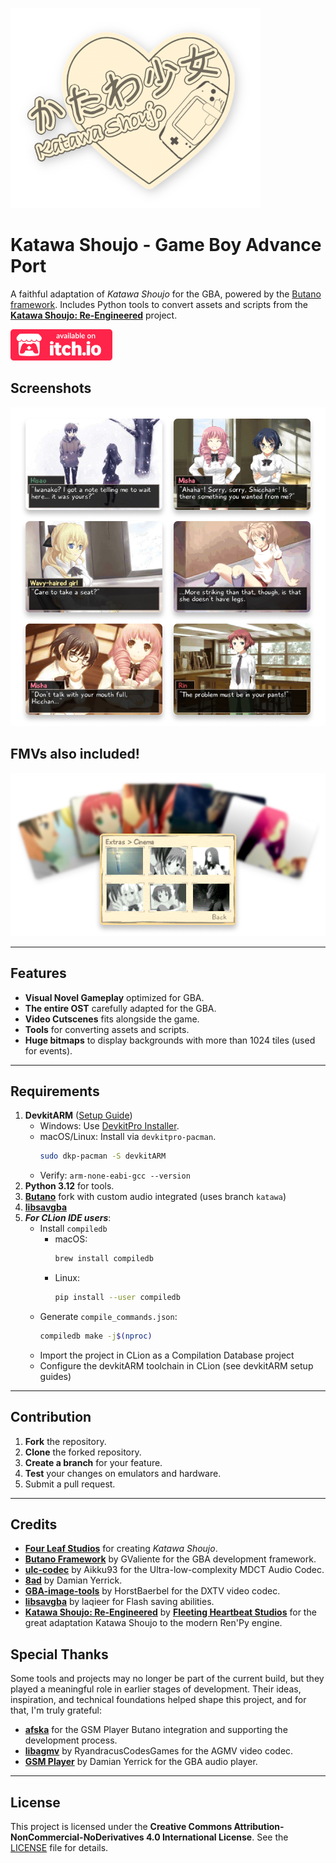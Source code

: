 ![Katawa Shoujo - Game Boy Advance Port](site/github-logo.png)

# Katawa Shoujo - Game Boy Advance Port

A faithful adaptation of *Katawa Shoujo* for the GBA, powered by
the [Butano framework](https://github.com/GValiente/butano). Includes Python tools to convert assets and scripts from
the **[Katawa Shoujo: Re-Engineered](https://github.com/fleetingheart/ksre)** project.

[<img src="site/github-itchio-button.svg" alt="Itch.io Link" height="50">](https://neparij.itch.io/katawa-shoujo-gba)

## Screenshots

![Screenshots](site/github-screenshots.png)

## FMVs also included!

![FMVs](site/github-fmvs.png)

---

## Features

- **Visual Novel Gameplay** optimized for GBA.
- **The entire OST** carefully adapted for the GBA.
- **Video Cutscenes** fits alongside the game.
- **Tools** for converting assets and scripts.
- **Huge bitmaps** to display backgrounds with more than 1024 tiles (used for events).

---

## Requirements

1. **DevkitARM** ([Setup Guide](https://devkitpro.org/wiki/Getting_Started))
    - Windows: Use [DevkitPro Installer](https://github.com/devkitPro/installer/releases/latest).
    - macOS/Linux: Install via `devkitpro-pacman`.
      ```bash
      sudo dkp-pacman -S devkitARM
      ```
    - Verify: `arm-none-eabi-gcc --version`
2. **Python 3.12** for tools.
3. **[Butano](https://github.com/neparij/butano/tree/katawa)**
   fork with custom audio integrated (uses branch `katawa`)
4. **[libsavgba](https://github.com/laqieer/libsavgba)**
5. ***For CLion IDE users***:
    - Install `compiledb`
        - macOS:
          ```bash
          brew install compiledb
          ```
        - Linux:
          ```bash
          pip install --user compiledb
          ```
    - Generate `compile_commands.json`:
      ```bash
      compiledb make -j$(nproc)
      ```
    - Import the project in CLion as a Compilation Database project
    - Configure the devkitARM toolchain in CLion (see devkitARM setup guides)

---

## Contribution

1. **Fork** the repository.
2. **Clone** the forked repository.
3. **Create a branch** for your feature.
4. **Test** your changes on emulators and hardware.
5. Submit a pull request.

---

## Credits

- **[Four Leaf Studios](https://www.katawa-shoujo.com)** for creating *Katawa Shoujo*.
- **[Butano Framework](https://github.com/GValiente/butano)** by GValiente for the GBA development framework.
- **[ulc-codec](https://github.com/Aikku93/ulc-codec)** by Aikku93 for the Ultra-low-complexity MDCT Audio Codec.
- **[8ad](https://pineight.com/gba/#8ad)** by Damian Yerrick.
- **[GBA-image-tools](https://github.com/HorstBaerbel/GBA-image-tools)** by HorstBaerbel for the DXTV video codec.
- **[libsavgba](https://github.com/laqieer/libsavgba)** by laqieer for Flash saving abilities.
- **[Katawa Shoujo: Re-Engineered](https://codeberg.org/fhs/katawa-shoujo-re-engineered)** by
  **[Fleeting Heartbeat Studios](https://www.fhs.sh/)** for the great adaptation Katawa Shoujo to the modern Ren'Py
  engine.

## Special Thanks

Some tools and projects may no longer be part of the current build, but they played a meaningful role in earlier stages of development. Their ideas, inspiration, and technical foundations helped shape this project, and for that, I'm truly grateful:

- **[afska](https://github.com/afska)** for the GSM Player Butano integration and supporting the development process.
- **[libagmv](https://github.com/RyandracusCodesGames/libagmv)** by RyandracusCodesGames for the AGMV video codec.
- **[GSM Player](https://github.com/pinobatch/gsmplayer-gba)** by Damian Yerrick for the GBA audio player.

---

## License

This project is licensed under the
**Creative Commons Attribution-NonCommercial-NoDerivatives 4.0 International License**.
See the [LICENSE](LICENSE.md) file for details.

